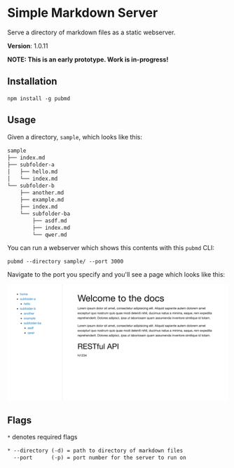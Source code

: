 # Simple Markdown Server

Serve a directory of markdown files as a static webserver.

**Version**: 1.0.11

**NOTE: This is an early prototype. Work is in-progress!**

## Installation

```
npm install -g pubmd
```

## Usage

Given a directory, `sample`, which looks like this:

```plaintext
sample
├── index.md
├── subfolder-a
│   ├── hello.md
│   └── index.md
└── subfolder-b
    ├── another.md
    ├── example.md
    ├── index.md
    └── subfolder-ba
        ├── asdf.md
        ├── index.md
        └── qwer.md
```

You can run a webserver which shows this contents with this `pubmd` CLI:

```
pubmd --directory sample/ --port 3000
```

Navigate to the port you specify and you'll see a page which looks like this:

![screenshot](docs/screenshot.png)

## Flags

`*` denotes required flags

```
* --directory (-d) = path to directory of markdown files
  --port      (-p) = port number for the server to run on
```
